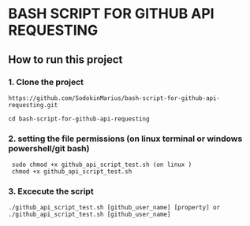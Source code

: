 # BASH SCRIPT FOR GITHUB API REQUESTING
## How to run this project
### 1. Clone the project
 ```
https://github.com/SodokinMarius/bash-script-for-github-api-requesting.git
 
 cd bash-script-for-github-api-requesting
 ```

### 2. setting the file permissions (on linux terminal or windows powershell/git bash)
```
 sudo chmod +x github_api_script_test.sh (on linux )
 chmod +x github_api_script_test.sh
```

### 3. Excecute the script
```
./github_api_script_test.sh [github_user_name] [property] or 
./github_api_script_test.sh [github_user_name]

```

